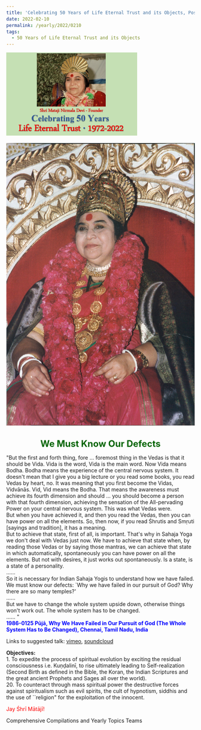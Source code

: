 ```yaml
---
title: 'Celebrating 50 Years of Life Eternal Trust and its Objects, Post 6'
date: 2022-02-10
permalink: /yearly/2022/0210
tags:
  - 50 Years of Life Eternal Trust and its Objects
---
```


<div style="text-align: left"><img src="/images/Celebrating50YearsLET.png" width="350" /></div><br>

<div style="text-align: center"><img src="/images/image896_Photo_credit_Jo_Bajescu.jpg" /></div>

<br>
<p style="color:DarkGreen; text-align:center">
<font size="+2"><b>We Must Know Our Defects</b><br></font>
</p>

<p>
"But the first and forth thing, fore ... foremost thing in the Vedas is that it should be Vida. Vida is the word, Vida is the main word. Now Vida means Bodha. Bodha means the experience of the central nervous system. It doesn't mean that I give you a big lecture or you read some books, you read Vedas by heart, no. It was meaning that you first become the Vidas, Vidvānās. Vid, Vid means the Bodha. That means the awareness must achieve its fourth dimension and should ... you should become a person with that fourth dimension, achieving the sensation of the All-pervading Power on your central nervous system. This was what Vedas were.<br>
But when you have achieved it, and then you read the Vedas, then you can have power on all the elements. So, then now, if you read Śhrutis and Smṛuti [sayings and tradition], it has a meaning.<br>
But to achieve that state, first of all, is important. That's why in Sahaja Yoga we don't deal with Vedas just now. We have to achieve that state when, by reading those Vedas or by saying those mantras, we can achieve that state in which automatically, spontaneously you can have power on all the elements. But not with desires, it just works out spontaneously. Is a state, is a state of a personality.<br>
......<br>
So it is necessary for Indian Sahaja Yogis to understand how we have failed. We must know our defects: `Why we have failed in our pursuit of God? Why there are so many temples?'<br>
......<br>
But we have to change the whole system upside down, otherwise things won't work out. The whole system has to be changed.<br>
......
"<br>
<font color="blue"><b>1986-0125 Pūjā, Why We Have Failed in Our Pursuit of God (The Whole System Has to Be Changed), Chennai, Tamil Nadu, India</b></font><br>
</p>

Links to suggested talk: <a href="https://vimeo.com/422612752"> vimeo</a>, <a href="https://soundcloud.com/nirmala-vidya-portal/1986-0125-puja-madras-dp"> soundcloud</a><br>

<p>
<b>Objectives:</b><br>
1. To expedite the process of spiritual evolution by exciting the residual consciousness i.e. Kuṇḍalinī, to rise ultimately leading to Self-realization (Second Birth as defined in the Bible, the Koran, the Indian Scriptures and the great ancient Prophets and Sages all over the world).<br>
20. To counteract through mass spiritual power the destructive forces against spiritualism such as evil spirits, the cult of hypnotism, siddhis and the use of ``religion" for the exploitation of the innocent. 
</p>

<p style="color:red;">Jay Śhrī Mātājī!<br></p>

Comprehensive Compilations and Yearly Topics Teams